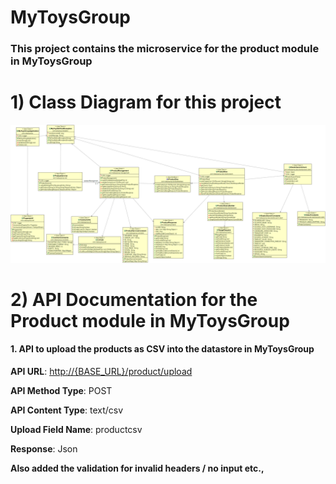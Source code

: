 # MyToysGroup
### This project contains the microservice for the product module in MyToysGroup
# 1) Class Diagram for this project 
![](https://github.com/Harrymsys/MyToysGroup/blob/master/mytoysgroup_design/class_diagram/MyToysGroup_ClassDiagram.png)


# 2) API Documentation for the Product module in MyToysGroup
####  1. API to upload the products as CSV into the datastore in MyToysGroup 

**API URL**: [http://{BASE_URL}/product/upload](http://%7bBASE_URL%7d/product/upload)

**API Method Type**: POST

**API Content Type**: text/csv

**Upload Field Name**: productcsv

**Response**: Json

**Also added the validation for invalid headers / no input etc.,**

